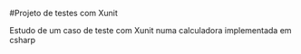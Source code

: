 #Projeto de testes com Xunit

Estudo de um caso de teste com Xunit
numa calculadora implementada em csharp
